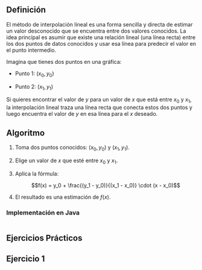 ## Definición
El método de interpolación lineal es una forma sencilla y directa de estimar un valor desconocido que se encuentra entre dos valores conocidos. La idea principal es asumir que existe una relación lineal (una línea recta) entre los dos puntos de datos conocidos y usar esa línea para predecir el valor en el punto intermedio.

Imagina que tienes dos puntos en una gráfica:

- Punto 1: $(x_0, y_0)$
  
- Punto 2: $(x_1, y_1)$

Si quieres encontrar el valor de $y$ para un valor de $x$ que está entre $x_0$ y $x_1$, la interpolación lineal traza una línea recta que conecta estos dos puntos y luego encuentra el valor de $y$ en esa línea para el $x$ deseado.

## Algoritmo 
1. Toma dos puntos conocidos: $(x_0, y_0)$ y $(x_1, y_1)$.
   
2. Elige un valor de $x$ que esté entre $x_0$ y $x_1$.
   
3. Aplica la fórmula:
   
   $$f(x) = y_0 + \frac{(y_1 - y_0)}{(x_1 - x_0)} \cdot (x - x_0)$$

4. El resultado es una estimación de $f(x)$.

### Implementación en Java
```java

```
## Ejercicios Prácticos
## Ejercicio 1
